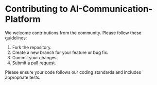 # Contributing to AI-Communication-Platform

We welcome contributions from the community. Please follow these guidelines:

1. Fork the repository.
2. Create a new branch for your feature or bug fix.
3. Commit your changes.
4. Submit a pull request.

Please ensure your code follows our coding standards and includes appropriate tests.
